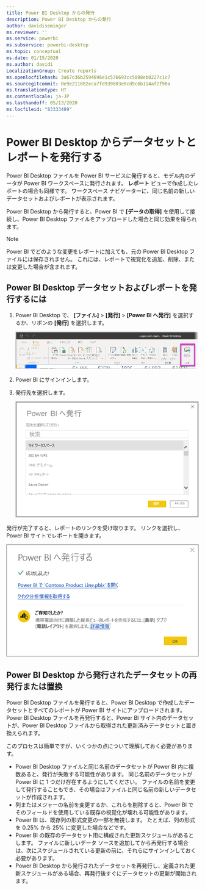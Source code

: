 ```yaml
---
title: Power BI Desktop からの発行
description: Power BI Desktop からの発行
author: davidiseminger
ms.reviewer: ''
ms.service: powerbi
ms.subservice: powerbi-desktop
ms.topic: conceptual
ms.date: 01/15/2020
ms.author: davidi
LocalizationGroup: Create reports
ms.openlocfilehash: 3a67c36b2594696e1c576693cc5808eb0227c1c7
ms.sourcegitcommit: 0e9e211082eca7fd939803e0cd9c6b114af2f90a
ms.translationtype: HT
ms.contentlocale: ja-JP
ms.lasthandoff: 05/13/2020
ms.locfileid: "83333489"
---
```

# <a name="publish-datasets-and-reports-from-power-bi-desktop"></a>Power BI Desktop からデータセットとレポートを発行する
Power BI Desktop ファイルを Power BI サービスに発行すると、モデル内のデータが Power BI ワークスペースに発行されます。 **レポート** ビューで作成したレポートの場合も同様です。 ワークスペース ナビゲーターに、同じ名前の新しいデータセットおよびレポートが表示されます。

Power BI Desktop から発行すると、Power BI で **[データの取得]** を使用して接続し、Power BI Desktop ファイルをアップロードした場合と同じ効果を得られます。

> [!NOTE]
> Power BI でどのような変更をレポートに加えても、元の Power BI Desktop ファイルには保存されません。 これには、レポートで視覚化を追加、削除、または変更した場合が含まれます。
> 
> 

## <a name="to-publish-a-power-bi-desktop-dataset-and-reports"></a>Power BI Desktop データセットおよびレポートを発行するには
1. Power BI Desktop で、 **[ファイル]** \> **[発行]** \> **[Power BI へ発行]** を選択するか、リボンの **[発行]** を選択します。  

   ![[発行] ボタン](media/desktop-upload-desktop-files/pbid_publish_publishbutton.png)

2. Power BI にサインインします。
3. 発行先を選択します。

   ![発行先を選択する](media/desktop-upload-desktop-files/pbid_publish_select_destination.png)

発行が完了すると、レポートのリンクを受け取ります。 リンクを選択し、Power BI サイトでレポートを開きます。

![発行の完了を伝えるダイアログ](media/desktop-upload-desktop-files/pbid_publish_success.png)

## <a name="republish-or-replace-a-dataset-published-from-power-bi-desktop"></a>Power BI Desktop から発行されたデータセットの再発行または置換
Power BI Desktop ファイルを発行すると、Power BI Desktop で作成したデータセットとすべてのレポートが Power BI サイトにアップロードされます。 Power BI Desktop ファイルを再発行すると、Power BI サイト内のデータセットが、Power BI Desktop ファイルから取得された更新済みデータセットと置き換えられます。

このプロセスは簡単ですが、いくつかの点について理解しておく必要があります。

* Power BI Desktop ファイルと同じ名前のデータセットが Power BI 内に複数あると、発行が失敗する可能性があります。 同じ名前のデータセットが Power BI に 1 つだけ存在するようにしてください。 ファイルの名前を変更して発行することもでき、その場合はファイルと同じ名前の新しいデータセットが作成されます。
* 列またはメジャーの名前を変更するか、これらを削除すると、Power BI でそのフィールドを使用している既存の視覚化が壊れる可能性があります。 
* Power BI は、既存列の形式変更の一部を無視します。 たとえば、列の形式を 0.25% から 25% に変更した場合などです。
* Power BI の既存のデータセット用に構成された更新スケジュールがあるとします。 ファイルに新しいデータ ソースを追加してから再発行する場合は、次にスケジュールされている更新の前に、それらにサインインしておく必要があります。
* Power BI Desktop から発行されたデータセットを再発行し、定義された更新スケジュールがある場合、再発行後すぐにデータセットの更新が開始されます。 

